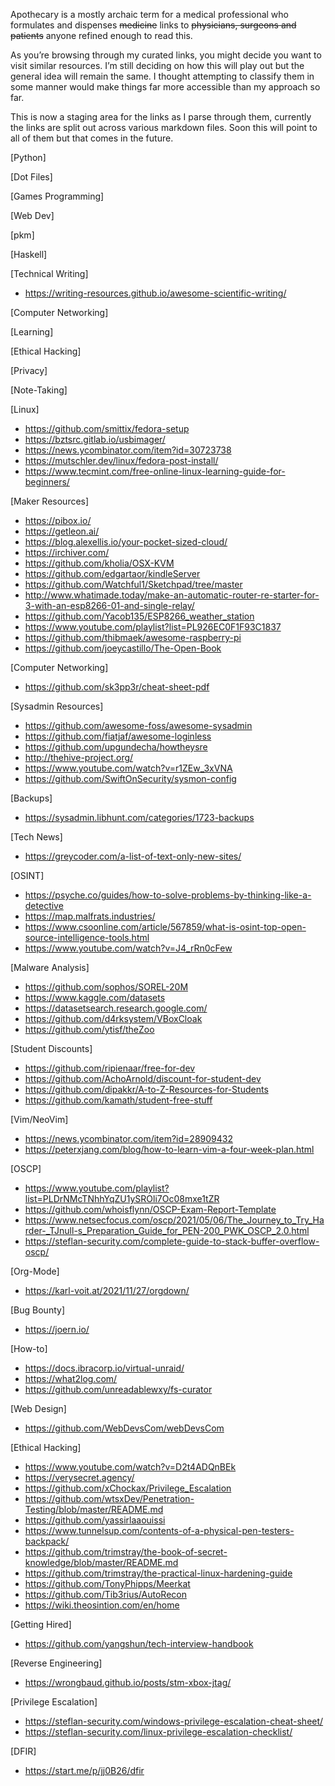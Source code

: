 Apothecary is a mostly archaic term for a medical professional who formulates and dispenses ~~medicine~~ links to ~~physicians, surgeons and patients~~ anyone refined enough to read this.

As you’re browsing through my curated links, you might decide you want to visit similar resources. I’m still deciding on how this will play out but the general idea will remain the same. I thought attempting to classify them in some manner would make things far more accessible than my approach so far.

This is now a staging area for the links as I parse through them, currently the links are split out across various markdown files. Soon this will point to all of them but that comes in the future.

[Python]


[Dot Files]

[Games Programming]

[Web Dev]

[pkm]


[Haskell]

[Technical Writing]
- https://writing-resources.github.io/awesome-scientific-writing/

[Computer Networking]

[Learning]


[Ethical Hacking]


[Privacy]


[Note-Taking]

[Linux]
- https://github.com/smittix/fedora-setup
- https://bztsrc.gitlab.io/usbimager/
- https://news.ycombinator.com/item?id=30723738
- https://mutschler.dev/linux/fedora-post-install/
- https://www.tecmint.com/free-online-linux-learning-guide-for-beginners/

[Maker Resources]
- https://pibox.io/
- https://getleon.ai/
- https://blog.alexellis.io/your-pocket-sized-cloud/
- https://irchiver.com/
- https://github.com/kholia/OSX-KVM
- https://github.com/edgartaor/kindleServer
- https://github.com/Watchful1/Sketchpad/tree/master
- http://www.whatimade.today/make-an-automatic-router-re-starter-for-3-with-an-esp8266-01-and-single-relay/
- https://github.com/Yacob135/ESP8266_weather_station
- https://www.youtube.com/playlist?list=PL926EC0F1F93C1837
- https://github.com/thibmaek/awesome-raspberry-pi
- https://github.com/joeycastillo/The-Open-Book

[Computer Networking]
- https://github.com/sk3pp3r/cheat-sheet-pdf

[Sysadmin Resources]
- https://github.com/awesome-foss/awesome-sysadmin
- https://github.com/fiatjaf/awesome-loginless
- https://github.com/upgundecha/howtheysre
- http://thehive-project.org/
- https://www.youtube.com/watch?v=r1ZEw_3xVNA
- https://github.com/SwiftOnSecurity/sysmon-config

[Backups]
- https://sysadmin.libhunt.com/categories/1723-backups

[Tech News]
- https://greycoder.com/a-list-of-text-only-new-sites/

[OSINT]
- https://psyche.co/guides/how-to-solve-problems-by-thinking-like-a-detective
- https://map.malfrats.industries/
- https://www.csoonline.com/article/567859/what-is-osint-top-open-source-intelligence-tools.html
- https://www.youtube.com/watch?v=J4_rRn0cFew


[Malware Analysis]
- https://github.com/sophos/SOREL-20M
- https://www.kaggle.com/datasets
- https://datasetsearch.research.google.com/
- https://github.com/d4rksystem/VBoxCloak
- https://github.com/ytisf/theZoo

[Student Discounts]
- https://github.com/ripienaar/free-for-dev
- https://github.com/AchoArnold/discount-for-student-dev
- https://github.com/dipakkr/A-to-Z-Resources-for-Students
- https://github.com/kamath/student-free-stuff

[Vim/NeoVim]
- https://news.ycombinator.com/item?id=28909432
- https://peterxjang.com/blog/how-to-learn-vim-a-four-week-plan.html

[OSCP]
- https://www.youtube.com/playlist?list=PLDrNMcTNhhYqZU1ySROli7Oc08mxe1tZR
- https://github.com/whoisflynn/OSCP-Exam-Report-Template
- https://www.netsecfocus.com/oscp/2021/05/06/The_Journey_to_Try_Harder-_TJnull-s_Preparation_Guide_for_PEN-200_PWK_OSCP_2.0.html
- https://steflan-security.com/complete-guide-to-stack-buffer-overflow-oscp/

[Org-Mode]
- https://karl-voit.at/2021/11/27/orgdown/

[Bug Bounty]
- https://joern.io/

[How-to]
- https://docs.ibracorp.io/virtual-unraid/
- https://what2log.com/
- https://github.com/unreadablewxy/fs-curator

[Web Design]
- https://github.com/WebDevsCom/webDevsCom

[Ethical Hacking]
- https://www.youtube.com/watch?v=D2t4ADQnBEk
- https://verysecret.agency/
- https://github.com/xChockax/Privilege_Escalation
- https://github.com/wtsxDev/Penetration-Testing/blob/master/README.md
- https://github.com/yassirlaaouissi
- https://www.tunnelsup.com/contents-of-a-physical-pen-testers-backpack/
- https://github.com/trimstray/the-book-of-secret-knowledge/blob/master/README.md
- https://github.com/trimstray/the-practical-linux-hardening-guide
- https://github.com/TonyPhipps/Meerkat
- https://github.com/Tib3rius/AutoRecon
- https://wiki.theosintion.com/en/home

[Getting Hired]
- https://github.com/yangshun/tech-interview-handbook

[Reverse Engineering]
- https://wrongbaud.github.io/posts/stm-xbox-jtag/

[Privilege Escalation]
- https://steflan-security.com/windows-privilege-escalation-cheat-sheet/
- https://steflan-security.com/linux-privilege-escalation-checklist/

[DFIR]
- https://start.me/p/jj0B26/dfir

